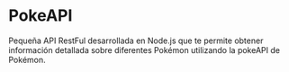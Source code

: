# PokeAPI
Pequeña API RestFul desarrollada en Node.js que te permite obtener información detallada sobre diferentes Pokémon utilizando la pokeAPI de Pokémon.
